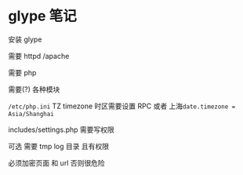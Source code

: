 # glype 笔记

安装 glype 

需要 httpd /apache

需要 php

需要(?) 各种模块

`/etc/php.ini` TZ timezone 时区需要设置 RPC 或者 上海`date.timezone = Asia/Shanghai `

includes/settings.php 需要写权限

可选 需要 tmp log 目录 且有权限

必须加密页面 和 url 否则很危险